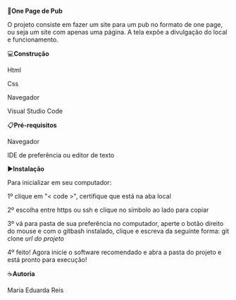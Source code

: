 🎯**One Page de Pub**

O projeto consiste em fazer um site para um pub no formato de one page, ou seja 
um site com apenas uma página. A tela expõe a divulgação do local e funcionamento.

💻**Construção**

Html

Css

Navegador 

Visual Studio Code

📋**Pré-requisitos**

Navegador 

IDE de preferência ou editor de texto

▶️**Instalação**

Para inicializar em seu computador:

1º clique em "< code >", certifique que está na aba local

2º escolha entre https ou ssh e clique no símbolo ao lado para copiar

3º vá para pasta de sua preferência no computador, aperte o botão direito do mouse e com o gitbash
instalado, clique e escreva da seguinte forma: git clone *url do projeto*

4º feito! Agora inicie o software recomendado e abra a pasta do projeto e está pronto para execução!

☕**Autoria**

Maria Eduarda Reis



